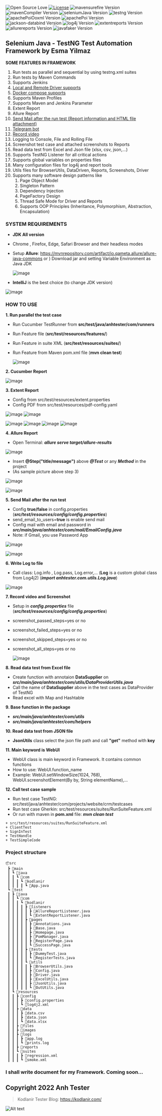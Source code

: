 ![Open Source Love](https://badges.frapsoft.com/os/v1/open-source.svg?v=103)
[![License](https://img.shields.io/badge/License-Apache%202.0-blue.svg)](https://opensource.org/licenses/Apache-2.0)
![mavensurefire Version](https://img.shields.io/badge/maven--surefire-3.0.0--M6-yellow.svg)
![mavenCompiler Version](https://img.shields.io/badge/maven--compiler-3.11.0-blue.svg)
![seleniumJava Version](https://img.shields.io/badge/selenium--java-4.9.0-success.svg)
![testng Version](https://img.shields.io/badge/testng-7.7.1-red.svg)
![apachePoiOoxml Version](https://img.shields.io/badge/apache--poi--ooxml-5.2.3-green.svg)
![apachePoi Version](https://img.shields.io/badge/apache--poi-5.2.3-orange.svg)
![jackson-databind Version](https://img.shields.io/badge/jackson--databind-2.14.2-brightgreen.svg)
![log4j Version](https://img.shields.io/badge/log4j-2.20.0-yellow.svg)
![extentreports Version](https://img.shields.io/badge/extentreports-5.0.9-blueviolet.svg)
![allurereports Version](https://img.shields.io/badge/allurereports-2.21.0-yellow.svg)
![javafaker Version](https://img.shields.io/badge/javafaker-1.0.2-blue.svg)
## Selenium Java - TestNG Test Automation Framework by Esma Yilmaz

**SOME FEATURES IN FRAMEWORK**

1. Run tests as parallel and sequential by using testng.xml suites
2. Run tests by Maven Commands
3. Supports Jenkins 
4. <ins>Local and Remote Driver supports</ins>
5. <ins> Docker compose supports</ins> 
6. Supports Maven Profiles
7. Supports Maven and Jenkins Parameter
8. Extent Report
9. Allure Report
10. <ins>Send Mail after the run test (Report information and HTML file attachment)</ins>
11. <ins>Telegram bot
12. <ins>Record video </ins>
13. Logging to Console, File and Rolling File
14. Screenshot test case and attached screenshots to Reports
15. Read data test from Excel and Json file (xlsx, csv, json,...)
16. Supports TestNG Listener for all critical actions
17. Supports global variables on properties files
18. Many configuration files for log4j and report tools
19. Utils files for BrowserUtils, DataDriven, Reports, Screenshots, Driver
20. Supports many software design patterns like 
    1. Page Object Model
    2. Singleton Pattern
    3. Dependency Injection
    4. PageFactory Design
    5. Thread Safe Mode for Driver and Reports
    6. Supports OOP Principles (Inheritance, Polymorphism, Abstraction, Encapsulation)

### **SYSTEM REQUIREMENTS**

- **JDK All version**
- Chrome , Firefox,  Edge, Safari Browser and their headless modes
- Setup **Allure**:
  https://mvnrepository.com/artifact/io.qameta.allure/allure-java-commons
  or
  )
  Download jar and setting Variable Environment as Java JDK

  ![image](https://user-images.githubusercontent.com/87883620/161661705-b8706957-5a26-4faf-8ddf-2f9aef78418e.png)

- **IntelliJ** is the best choice (to change JDK version)

![image](https://user-images.githubusercontent.com/87883620/161707184-7ad558f2-0d7d-4851-bfd6-2796d4e46593.png)

### **HOW TO USE**

**1. Run parallel the test case**

- Run Cucumber TestRunner from **src/test/java/anhtester/com/runners**
- Run Feature file (**src/test/resources/features/**)
- Run Feature in suite XML (**src/test/resources/suites/**)
- Run Feature from Maven pom.xml file
  (**mvn clean test**)

  ![image](https://user-images.githubusercontent.com/87883620/161658761-5040e527-b410-46b3-8697-3298523e201d.png)

**2. Cucumber Report**

![image](https://user-images.githubusercontent.com/87883620/194338092-1046970c-2ca4-40da-b0e8-b03f71656c09.png)


**3. Extent Report**

- Config from src/test/resources/extent.properties
- Config PDF from src/test/resources/pdf-config.yaml

![image](https://user-images.githubusercontent.com/87883620/194404333-306a6d53-514a-4229-ba47-f3c42e7cce1f.png)
![image](https://user-images.githubusercontent.com/87883620/194404351-706fb702-6efd-4783-bc1e-2b20c56c902a.png)

![image](https://user-images.githubusercontent.com/87883620/194403666-ad996860-6f53-426d-b606-609cd9689ede.png)
![image](https://user-images.githubusercontent.com/87883620/194403696-2ac21bc5-4855-49fa-8a39-c032f6f59d46.png)
![image](https://user-images.githubusercontent.com/87883620/194403721-96198d1b-b8fe-4058-9b16-403d0437f8ab.png)
![image](https://user-images.githubusercontent.com/87883620/194403743-55aa0e59-39c3-470e-92bf-14275ab2e502.png)


**4. Allure Report**

- Open Terminal: **_allure serve target/allure-results_**

![image](https://user-images.githubusercontent.com/87883620/161662507-9e4dc698-e452-4b43-a4f5-9808c81419a2.png)

- Insert **@Step("title/message")** above **_@Test_** or any **_Method_** in the project
- (As sample picture above step 3)

![image](https://user-images.githubusercontent.com/87883620/161657680-af29973d-4e52-451f-b1d6-40b12d182845.png)

![image](https://user-images.githubusercontent.com/87883620/161657689-10365747-ed8f-4ca8-9d84-8060514f216b.png)

**5. Send Mail after the run test**

- Config **true/false** in config.properties
  (**_src/test/resources/config/config.properties_**)
- send_email_to_users=**true** is enable send mail
- Config mail with email and password in **_src/main/java/anhtester/com/mail/EmailConfig.java_**
- Note: if Gmail, you use Password App

![image](https://user-images.githubusercontent.com/87883620/161658851-2aa41091-ac99-45d9-a79f-aaa828052efb.png)

![image](https://user-images.githubusercontent.com/87883620/194458308-18000685-6785-415f-9e0c-020ae6ed0ebf.png)


**6. Write Log to file**

- Call class: Log.info , Log.pass, Log.error,... (**Log** is a custom global class from Log4j2)
  (**_import anhtester.com.utils.Log.java_**)

![image](https://user-images.githubusercontent.com/87883620/161657858-d333ac1d-9e7b-4c1b-baac-151a237a1fa0.png)

**7. Record video and Screenshot**

- Setup in **_config.properties_** file
  (**_src/test/resources/config/config.properties_**)
- screenshot_passed_steps=yes or no
- screenshot_failed_steps=yes or no
- screenshot_skipped_steps=yes or no
- screenshot_all_steps=yes or no

  ![image](https://user-images.githubusercontent.com/87883620/161657881-5235139a-9982-43c0-ac37-09f22fff1206.png)

**8. Read data test from Excel file**

- Create function with annotaion **DataSupplier** on **_src/main/java/anhtester/com/utils/DataProviderUtils.java_**
- Call the name of **DataSupplier** above in the test cases as DataProvider of TestNG
- Read excel with Map and Hashtable

**9. Base function in the package**

- **_src/main/java/anhtester/com/utils_**
- **_src/main/java/anhtester/com/helpers_**

**10. Read data test from JSON file**

- **JsonUtils** class select the json file path and call **"get"** method with **key**

**11. Main keyword is WebUI**

- WebUI class is main keyword in Framework. It contains common functions
- How to use: WebUI.function_name
- Example: WebUI.setWindowSize(1024, 768), WebUI.screenshotElement(By by, String elementName),...

**12. Call test case sample**

- Run test case TestNG: src/test/java/anhtester/com/projects/website/crm/testcases
- Run test case Gherkin: src/test/resources/suites/RunSuiteFeature.xml
- Or run with maven in **pom.xml** file:  ***mvn clean test***

```
+ src/test/resources/suites/RunSuiteFeature.xml
+ ClientTest
+ SignInTest
+ TestHandle
+ TestSimpleCode
```

### Project structure

```
📦src
 ┣ 📂main
 ┃ ┗ 📂java
 ┃ ┃ ┗ 📂com
 ┃ ┃ ┃ ┗ 📂kodlanir
 ┃ ┃ ┃ ┃ ┗ 📜App.java
 ┗ 📂test
 ┃ ┣ 📂java
 ┃ ┃ ┗ 📂com
 ┃ ┃ ┃ ┗ 📂kodlanir
 ┃ ┃ ┃ ┃ ┣ 📂listeners
 ┃ ┃ ┃ ┃ ┃ ┣ 📜AllureReportListener.java
 ┃ ┃ ┃ ┃ ┃ ┗ 📜ExtentReportListener.java
 ┃ ┃ ┃ ┃ ┣ 📂pages
 ┃ ┃ ┃ ┃ ┃ ┣ 📜Annotations.java
 ┃ ┃ ┃ ┃ ┃ ┣ 📜Base.java
 ┃ ┃ ┃ ┃ ┃ ┣ 📜Homepage.java
 ┃ ┃ ┃ ┃ ┃ ┣ 📜PomManager.java
 ┃ ┃ ┃ ┃ ┃ ┣ 📜RegisterPage.java
 ┃ ┃ ┃ ┃ ┃ ┗ 📜SuccessPage.java
 ┃ ┃ ┃ ┃ ┣ 📂tests
 ┃ ┃ ┃ ┃ ┃ ┣ 📜DummyTest.java
 ┃ ┃ ┃ ┃ ┃ ┗ 📜RegisterTests.java
 ┃ ┃ ┃ ┃ ┗ 📂utils
 ┃ ┃ ┃ ┃ ┃ ┣ 📜BrowserUtils.java
 ┃ ┃ ┃ ┃ ┃ ┣ 📜Config.java
 ┃ ┃ ┃ ┃ ┃ ┣ 📜Driver.java
 ┃ ┃ ┃ ┃ ┃ ┣ 📜ExcelUtils.java
 ┃ ┃ ┃ ┃ ┃ ┣ 📜JsonUtils.java
 ┃ ┃ ┃ ┃ ┃ ┗ 📜OutUtils.java
 ┃ ┗ 📂resources
 ┃ ┃ ┣ 📂config
 ┃ ┃ ┃ ┣ 📜config.properties
 ┃ ┃ ┃ ┗ 📜log4j2.xml
 ┃ ┃ ┣ 📂data
 ┃ ┃ ┃ ┣ 📜data.csv
 ┃ ┃ ┃ ┣ 📜data.json
 ┃ ┃ ┃ ┗ 📜data.xlsx
 ┃ ┃ ┣ 📂files
 ┃ ┃ ┣ 📂images
 ┃ ┃ ┣ 📂logs
 ┃ ┃ ┃ ┣ 📜app.log
 ┃ ┃ ┃ ┗ 📜prints.log
 ┃ ┃ ┣ 📂reports
 ┃ ┃ ┗ 📂suites
 ┃ ┃ ┃ ┣ 📜regression.xml
 ┃ ┃ ┃ ┗ 📜smoke.xml
```

### I shall write document for my Framework. Coming soon...

## Copyright 2022 Anh Tester

> Kodlanir Tester Blog: https://kodlanir.com/

![Alt text](https://anhtester.com/uploads/logo/anhtester_logo_512.png?raw=true "Anh Tester - Automation Testing")
